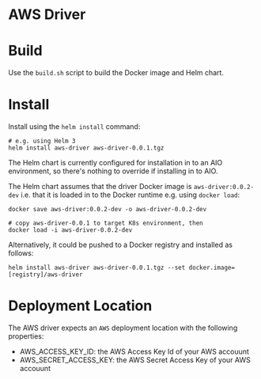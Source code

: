 # AWS Driver

# Build

Use the `build.sh` script to build the Docker image and Helm chart.

# Install

Install using the `helm install` command:

```
# e.g. using Helm 3
helm install aws-driver aws-driver-0.0.1.tgz
```

The Helm chart is currently configured for installation in to an AIO environment, so there's nothing
to override if installing in to AIO.

The Helm chart assumes that the driver Docker image is `aws-driver:0.0.2-dev` i.e. that it is loaded in to the
Docker runtime e.g. using `docker load`:

```
docker save aws-driver:0.0.2-dev -o aws-driver-0.0.2-dev

# copy aws-driver-0.0.1 to target K8s environment, then
docker load -i aws-driver-0.0.2-dev
```

Alternatively, it could be pushed to a Docker registry and installed as follows:

```
helm install aws-driver aws-driver-0.0.1.tgz --set docker.image=[registry]/aws-driver
```

# Deployment Location

The AWS driver expects an `AWS` deployment location with the following properties:

* AWS_ACCESS_KEY_ID: the AWS Access Key Id of your AWS accouunt
* AWS_SECRET_ACCESS_KEY: the AWS Secret Access Key of your AWS accouunt